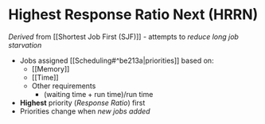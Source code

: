 # Highest Response Ratio Next (HRRN)

*Derived* from [[Shortest Job First (SJF)]] - attempts to *reduce long job starvation*
- Jobs assigned [[Scheduling#^be213a|priorities]] based on:
	- [[Memory]]
	- [[Time]]
	- Other requirements
		- $(\text{waiting time} + \text{run time}) / \text{run time}$
- **Highest** priority (*Response Ratio*) first
- Priorities change when *new jobs added*